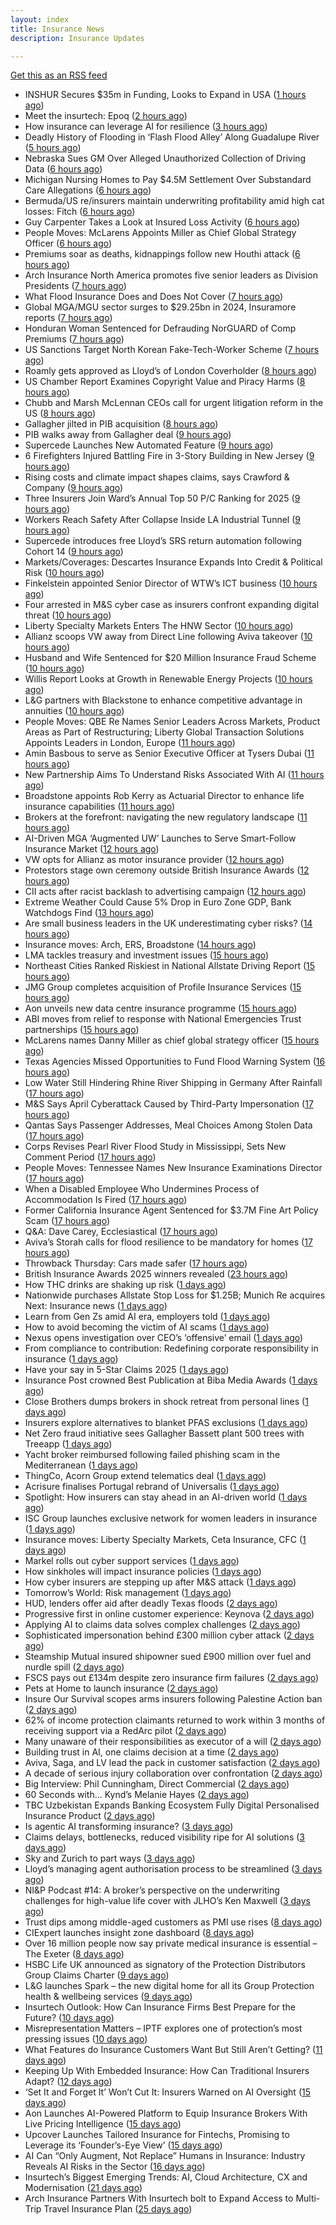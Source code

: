 ```yaml
---
layout: index
title: Insurance News
description: Insurance Updates

---
```


[Get this as an RSS feed](/insurance.rss)

<!-- news_marker starts -->
- INSHUR Secures $35m in Funding, Looks to Expand in USA ([1 hours ago](https://insurance-edge.net/2025/07/10/inshur-secures-35m-in-funding-looks-to-expand-in-usa/))
- Meet the insurtech: Epoq ([2 hours ago](https://www.dig-in.com/news/meet-the-insurtech-epoq))
- How insurance can leverage AI for resilience ([3 hours ago](https://www.dig-in.com/opinion/how-insurance-can-leverage-ai-for-resilience))
- Deadly History of Flooding in ‘Flash Flood Alley’ Along Guadalupe River ([5 hours ago](https://www.insurancejournal.com/news/southcentral/2025/07/10/831210.htm))
- Nebraska Sues GM Over Alleged Unauthorized Collection of Driving Data ([6 hours ago](https://www.insurancejournal.com/news/midwest/2025/07/10/831204.htm))
- Michigan Nursing Homes to Pay $4.5M Settlement Over Substandard Care Allegations ([6 hours ago](https://www.insurancejournal.com/news/midwest/2025/07/10/831198.htm))
- Bermuda/US re/insurers maintain underwriting profitability amid high cat losses: Fitch ([6 hours ago](https://www.reinsurancene.ws/bermuda-us-re-insurers-maintain-underwriting-profitability-amid-high-cat-losses-fitch/))
- Guy Carpenter Takes a Look at Insured Loss Activity ([6 hours ago](https://insurance-edge.net/2025/07/10/guy-carpenter-takes-a-look-at-insured-loss-activity/))
- People Moves: McLarens Appoints Miller as Chief Global Strategy Officer ([6 hours ago](https://www.insurancejournal.com/news/southcentral/2025/07/10/831192.htm))
- Premiums soar as deaths, kidnappings follow new Houthi attack ([6 hours ago](https://www.insurancebusinessmag.com/uk/news/breaking-news/premiums-soar-as-deaths-kidnappings-follow-new-houthi-attack-542180.aspx))
- Arch Insurance North America promotes five senior leaders as Division Presidents ([7 hours ago](https://www.reinsurancene.ws/arch-insurance-north-america-promotes-five-senior-leaders-as-division-presidents/))
- What Flood Insurance Does and Does Not Cover ([7 hours ago](https://www.insurancejournal.com/news/national/2025/07/10/831185.htm))
- Global MGA/MGU sector surges to $29.25bn in 2024, Insuramore reports ([7 hours ago](https://www.reinsurancene.ws/global-mga-mgu-sector-surges-to-29-25bn-in-2024-insuramore-reports/))
- Honduran Woman Sentenced for Defrauding NorGUARD of Comp Premiums ([7 hours ago](https://www.insurancejournal.com/news/southeast/2025/07/10/831174.htm))
- US Sanctions Target North Korean Fake-Tech-Worker Scheme ([7 hours ago](https://www.insurancejournal.com/news/national/2025/07/10/831172.htm))
- Roamly gets approved as Lloyd’s of London Coverholder ([8 hours ago](https://www.reinsurancene.ws/roamly-gets-approved-as-lloyds-of-london-coverholder/))
- US Chamber Report Examines Copyright Value and Piracy Harms ([8 hours ago](https://www.insurancejournal.com/news/national/2025/07/10/831168.htm))
- Chubb and Marsh McLennan CEOs call for urgent litigation reform in the US ([8 hours ago](https://www.reinsurancene.ws/chubb-and-marsh-mclennan-ceos-call-for-urgent-litigation-reform-in-the-us/))
- Gallagher jilted in PIB acquisition ([8 hours ago](https://www.insurancebusinessmag.com/uk/news/breaking-news/gallagher-jilted-in-pib-acquisition-542202.aspx))
- PIB walks away from Gallagher deal ([9 hours ago](https://www.postonline.co.uk/news/7958117/pib-walks-away-from-gallagher-deal))
- Supercede Launches New Automated Feature ([9 hours ago](https://insurance-edge.net/2025/07/10/supercede-launches-new-automated-feature/))
- 6 Firefighters Injured Battling Fire in 3-Story Building in New Jersey ([9 hours ago](https://www.insurancejournal.com/news/east/2025/07/10/831161.htm))
- Rising costs and climate impact shapes claims, says Crawford & Company ([9 hours ago](https://www.reinsurancene.ws/rising-costs-and-climate-impact-shapes-claims-says-crawford-company/))
- Three Insurers Join Ward’s Annual Top 50 P/C Ranking for 2025 ([9 hours ago](https://www.insurancejournal.com/news/national/2025/07/10/831155.htm))
- Workers Reach Safety After Collapse Inside LA Industrial Tunnel ([9 hours ago](https://www.insurancejournal.com/news/west/2025/07/10/831152.htm))
- Supercede introduces free Lloyd’s SRS return automation following Cohort 14 ([9 hours ago](https://www.reinsurancene.ws/supercede-introduces-free-lloyds-srs-return-automation-following-cohort-14/))
- Markets/Coverages: Descartes Insurance Expands Into Credit & Political Risk ([10 hours ago](https://www.insurancejournal.com/news/international/2025/07/10/831142.htm))
- Finkelstein appointed Senior Director of WTW’s ICT business ([10 hours ago](https://www.reinsurancene.ws/finkelstein-appointed-senior-director-of-wtws-ict-business/))
- Four arrested in M&S cyber case as insurers confront expanding digital threat ([10 hours ago](https://www.insurancebusinessmag.com/uk/news/cyber/four-arrested-in-mands-cyber-case-as-insurers-confront-expanding-digital-threat-542143.aspx))
- Liberty Specialty Markets Enters The HNW Sector ([10 hours ago](https://insurance-edge.net/2025/07/10/liberty-specialty-markets-enters-the-hnw-sector/))
- Allianz scoops VW away from Direct Line following Aviva takeover ([10 hours ago](https://www.insurancebusinessmag.com/uk/news/auto-motor/allianz-scoops-vw-away-from-direct-line-following-aviva-takeover-542129.aspx))
- Husband and Wife Sentenced for $20 Million Insurance Fraud Scheme ([10 hours ago](https://www.insurancejournal.com/news/east/2025/07/10/831138.htm))
- Willis Report Looks at Growth in Renewable Energy Projects ([10 hours ago](https://insurance-edge.net/2025/07/10/willis-report-looks-at-growth-in-renewable-energy-projects/))
- L&G partners with Blackstone to enhance competitive advantage in annuities ([10 hours ago](https://www.reinsurancene.ws/lg-partners-with-blackstone-to-enhance-competitive-advantage-in-annuities/))
- People Moves: QBE Re Names Senior Leaders Across Markets, Product Areas as Part of Restructuring; Liberty Global Transaction Solutions Appoints Leaders in London, Europe ([11 hours ago](https://www.insurancejournal.com/news/international/2025/07/10/831132.htm))
- Amin Basbous to serve as Senior Executive Officer at Tysers Dubai ([11 hours ago](https://www.reinsurancene.ws/amin-basbous-to-serve-as-senior-executive-officer-at-tysers-dubai/))
- New Partnership Aims To Understand Risks Associated With AI ([11 hours ago](https://insurance-edge.net/2025/07/10/new-partnership-aims-to-understand-risks-associated-with-ai/))
- Broadstone appoints Rob Kerry as Actuarial Director to enhance life insurance capabilities ([11 hours ago](https://ifamagazine.com/broadstone-appoints-rob-kerry-as-actuarial-director-to-enhance-life-insurance-capabilities/))
- Brokers at the forefront: navigating the new regulatory landscape ([11 hours ago](https://www.insurancebusinessmag.com/uk/news/breaking-news/brokers-at-the-forefront-navigating-the-new-regulatory-landscape-542106.aspx))
- AI-Driven MGA ‘Augmented UW’ Launches to Serve Smart-Follow Insurance Market ([12 hours ago](https://www.insurancejournal.com/news/international/2025/07/10/831126.htm))
- VW opts for Allianz as motor insurance provider ([12 hours ago](https://www.postonline.co.uk/personal/7958114/vw-opts-for-allianz-as-motor-insurance-provider))
- Protestors stage own ceremony outside British Insurance Awards ([12 hours ago](https://www.postonline.co.uk/news/7958112/protestors-stage-own-ceremony-outside-british-insurance-awards))
- CII acts after racist backlash to advertising campaign ([12 hours ago](https://www.postonline.co.uk/news/7958113/cii-acts-after-racist-backlash-to-advertising-campaign))
- Extreme Weather Could Cause 5% Drop in Euro Zone GDP, Bank Watchdogs Find ([13 hours ago](https://www.insurancejournal.com/news/international/2025/07/10/831114.htm))
- Are small business leaders in the UK underestimating cyber risks? ([14 hours ago](https://www.insurancebusinessmag.com/uk/news/cyber/are-small-business-leaders-in-the-uk-underestimating-cyber-risks-542090.aspx))
- Insurance moves: Arch, ERS, Broadstone ([14 hours ago](https://www.insurancebusinessmag.com/uk/news/breaking-news/insurance-moves-arch-ers-broadstone-542088.aspx))
- LMA tackles treasury and investment issues ([15 hours ago](https://www.insurancebusinessmag.com/uk/news/breaking-news/lma-tackles-treasury-and-investment-issues-542087.aspx))
- Northeast Cities Ranked Riskiest in National Allstate Driving Report ([15 hours ago](https://www.insurancejournal.com/news/national/2025/07/10/831089.htm))
- JMG Group completes acquisition of Profile Insurance Services ([15 hours ago](https://www.insurancebusinessmag.com/uk/news/breaking-news/jmg-group-completes-acquisition-of-profile-insurance-services-542083.aspx))
- Aon unveils new data centre insurance programme ([15 hours ago](https://www.insurancebusinessmag.com/uk/news/breaking-news/aon-unveils-new-data-centre-insurance-programme-542077.aspx))
- ABI moves from relief to response with National Emergencies Trust partnerships ([15 hours ago](https://www.insurancebusinessmag.com/uk/news/non-profits/abi-moves-from-relief-to-response-with-national-emergencies-trust-partnerships-542076.aspx))
- McLarens names Danny Miller as chief global strategy officer ([15 hours ago](https://www.insurancebusinessmag.com/uk/news/breaking-news/mclarens-names-danny-miller-as-chief-global-strategy-officer-542066.aspx))
- Texas Agencies Missed Opportunities to Fund Flood Warning System ([16 hours ago](https://www.insurancejournal.com/news/southcentral/2025/07/10/831104.htm))
- Low Water Still Hindering Rhine River Shipping in Germany After Rainfall ([17 hours ago](https://www.insurancejournal.com/news/international/2025/07/10/831076.htm))
- M&S Says April Cyberattack Caused by Third-Party Impersonation ([17 hours ago](https://www.insurancejournal.com/news/international/2025/07/10/831058.htm))
- Qantas Says Passenger Addresses, Meal Choices Among Stolen Data ([17 hours ago](https://www.insurancejournal.com/news/international/2025/07/10/831030.htm))
- Corps Revises Pearl River Flood Study in Mississippi, Sets New Comment Period ([17 hours ago](https://www.insurancejournal.com/news/southeast/2025/07/10/831067.htm))
- People Moves: Tennessee Names New Insurance Examinations Director ([17 hours ago](https://www.insurancejournal.com/news/southeast/2025/07/10/830972.htm))
- When a Disabled Employee Who Undermines Process of Accommodation Is Fired ([17 hours ago](https://www.insurancejournal.com/news/east/2025/07/10/830982.htm))
- Former California Insurance Agent Sentenced for $3.7M Fine Art Policy Scam ([17 hours ago](https://www.insurancejournal.com/news/west/2025/07/10/830975.htm))
- Q&A: Dave Carey, Ecclesiastical ([17 hours ago](https://www.postonline.co.uk/commercial/7957606/qa-dave-carey-ecclesiastical))
- Aviva’s Storah calls for flood resilience to be mandatory for homes ([17 hours ago](https://www.postonline.co.uk/personal/7958012/aviva%E2%80%99s-storah-calls-for-flood-resilience-to-be-mandatory-for-homes))
- Throwback Thursday: Cars made safer ([17 hours ago](https://www.postonline.co.uk/personal/7956734/throwback-thursday-cars-made-safer))
- British Insurance Awards 2025 winners revealed ([23 hours ago](https://www.postonline.co.uk/broker/7958092/british-insurance-awards-2025-winners-revealed))
- How THC drinks are shaking up risk ([1 days ago](https://www.dig-in.com/opinion/how-thc-drinks-are-shaking-up-risk))
- Nationwide purchases Allstate Stop Loss for $1.25B; Munich Re acquires Next: Insurance news ([1 days ago](https://www.dig-in.com/news/nationwide-allstate-stop-loss-1-25b-munich-re-acquires-next))
- Learn from Gen Zs amid AI era, employers told ([1 days ago](https://www.insurancebusinessmag.com/uk/business-strategy/learn-from-gen-zs-amid-ai-era-employers-told-542007.aspx))
- How to avoid becoming the victim of AI scams ([1 days ago](https://www.dig-in.com/podcast/how-to-avoid-becoming-the-victim-of-ai-scams))
- Nexus opens investigation over CEO’s ‘offensive’ email ([1 days ago](https://www.postonline.co.uk/lloyd%E2%80%99slondon/7958105/nexus-opens-investigation-over-ceo%E2%80%99s-%E2%80%98offensive%E2%80%99-email))
- From compliance to contribution: Redefining corporate responsibility in insurance ([1 days ago](https://www.insurancebusinessmag.com/uk/news/breaking-news/from-compliance-to-contribution-redefining-corporate-responsibility-in-insurance-541939.aspx))
- Have your say in 5-Star Claims 2025 ([1 days ago](https://www.insurancebusinessmag.com/uk/news/claims/have-your-say-in-5star-claims-2025-541937.aspx))
- Insurance Post crowned Best Publication at Biba Media Awards ([1 days ago](https://www.postonline.co.uk/news/7958106/insurance-post-crowned-best-publication-at-biba-media-awards))
- Close Brothers dumps brokers in shock retreat from personal lines ([1 days ago](https://www.insurancebusinessmag.com/uk/news/breaking-news/close-brothers-dumps-brokers-in-shock-retreat-from-personal-lines-541924.aspx))
- Insurers explore alternatives to blanket PFAS exclusions ([1 days ago](https://www.postonline.co.uk/commercial/7958054/insurers-explore-alternatives-to-blanket-pfas-exclusions))
- Net Zero fraud initiative sees Gallagher Bassett plant 500 trees with Treeapp ([1 days ago](https://www.insurancebusinessmag.com/uk/news/environmental/net-zero-fraud-initiative-sees-gallagher-bassett-plant-500-trees-with-treeapp-541918.aspx))
- Yacht broker reimbursed following failed phishing scam in the Mediterranean ([1 days ago](https://www.insurancebusinessmag.com/uk/news/cyber/yacht-broker-reimbursed-following-failed-phishing-scam-in-the-mediterranean-541911.aspx))
- ThingCo, Acorn Group extend telematics deal ([1 days ago](https://www.insurancebusinessmag.com/uk/news/auto-motor/thingco-acorn-group-extend-telematics-deal-541908.aspx))
- Acrisure finalises Portugal rebrand of Universalis ([1 days ago](https://www.insurancebusinessmag.com/uk/news/breaking-news/acrisure-finalises-portugal-rebrand-of-universalis-541900.aspx))
- Spotlight: How insurers can stay ahead in an AI-driven world ([1 days ago](https://www.postonline.co.uk/market-access/technology/7957883/spotlight%C2%A0how-insurers-can-stay-ahead-in-an-ai-driven-world))
- ISC Group launches exclusive network for women leaders in insurance ([1 days ago](https://www.insurancebusinessmag.com/uk/news/diversity-inclusion/isc-group-launches-exclusive-network-for-women-leaders-in-insurance-541899.aspx))
- Insurance moves: Liberty Specialty Markets, Ceta Insurance, CFC ([1 days ago](https://www.insurancebusinessmag.com/uk/news/breaking-news/insurance-moves-liberty-specialty-markets-ceta-insurance-cfc-541898.aspx))
- Markel rolls out cyber support services ([1 days ago](https://www.insurancebusinessmag.com/uk/news/cyber/markel-rolls-out-cyber-support-services-541897.aspx))
- How sinkholes will impact insurance policies ([1 days ago](https://www.postonline.co.uk/claims/7957607/how-sinkholes-will-impact-insurance-policies))
- How cyber insurers are stepping up after M&S attack ([1 days ago](https://www.postonline.co.uk/commercial/7957857/how-cyber-insurers-are-stepping-up-after-ms-attack))
- Tomorrow’s World: Risk management ([1 days ago](https://www.postonline.co.uk/risk-management/7958004/tomorrow%E2%80%99s-world-risk-management))
- HUD, lenders offer aid after deadly Texas floods ([2 days ago](https://www.dig-in.com/news/mortgage-relief-rolls-out-in-flood-hit-texas))
- Progressive first in online customer experience: Keynova ([2 days ago](https://www.dig-in.com/news/progressive-first-in-online-customer-experience-keynova))
- Applying AI to claims data solves complex challenges ([2 days ago](https://www.dig-in.com/news/applying-ai-to-claims-data-solves-complex-challenges))
- Sophisticated impersonation behind £300 million cyber attack ([2 days ago](https://www.insurancebusinessmag.com/uk/news/cyber/sophisticated-impersonation-behind-300-million-cyber-attack-541874.aspx))
- Steamship Mutual insured shipowner sued £900 million over fuel and nurdle spill ([2 days ago](https://www.insurancebusinessmag.com/uk/news/marine/steamship-mutual-insured-shipowner-sued-900-million-over-fuel-and-nurdle-spill-541866.aspx))
- FSCS pays out £134m despite zero insurance firm failures ([2 days ago](https://www.postonline.co.uk/news/7958101/fscs-pays-out-%C2%A3134m-despite-zero-insurance-firm-failures))
- Pets at Home to launch insurance ([2 days ago](https://www.postonline.co.uk/news/7958084/pets-at-home-to-launch-insurance))
- Insure Our Survival scopes arms insurers following Palestine Action ban ([2 days ago](https://www.postonline.co.uk/news/7958094/insure-our-survival-scopes-arms-insurers-following-palestine-action-ban))
- 62% of income protection claimants returned to work within 3 months of receiving support via a RedArc pilot ([2 days ago](https://ifamagazine.com/62-of-income-protection-claimants-returned-to-work-within-3-months-of-receiving-support-via-a-redarc-pilot/))
- Many unaware of their responsibilities as executor of a will ([2 days ago](https://ifamagazine.com/many-unaware-of-their-responsibilities-as-executor-of-a-will/))
- Building trust in AI, one claims decision at a time ([2 days ago](https://www.postonline.co.uk/market-access/technology/7957963/building-trust-in-ai-one-claims-decision-at-a-time))
- Aviva, Saga, and LV lead the pack in customer satisfaction ([2 days ago](https://www.postonline.co.uk/personal/7958093/aviva-saga-and-lv-lead-the-pack-in-customer-satisfaction))
- A decade of serious injury collaboration over confrontation ([2 days ago](https://www.postonline.co.uk/claims/7958011/a-decade-of-serious-injury-collaboration-over-confrontation))
- Big Interview: Phil Cunningham, Direct Commercial ([2 days ago](https://www.postonline.co.uk/people/7958052/big-interview-phil-cunningham-direct-commercial))
- 60 Seconds with... Kynd’s Melanie Hayes ([2 days ago](https://www.postonline.co.uk/people/7957955/60-seconds-with-kynd%E2%80%99s-melanie-hayes))
- TBC Uzbekistan Expands Banking Ecosystem Fully Digital Personalised Insurance Product ([2 days ago](https://thefintechtimes.com/tbc-uzbekistan-launches-fully-digital-personalised-insurance-product/))
- Is agentic AI transforming insurance? ([3 days ago](https://www.dig-in.com/opinion/is-agentic-ai-transforming-insurance))
- Claims delays, bottlenecks, reduced visibility ripe for AI solutions ([3 days ago](https://www.dig-in.com/news/claims-delays-bottlenecks-visibility-ripe-for-ai-solutions))
- Sky and Zurich to part ways ([3 days ago](https://www.postonline.co.uk/news/7958081/sky-and-zurich-to-part-ways))
- Lloyd’s managing agent authorisation process to be streamlined ([3 days ago](https://www.postonline.co.uk/regulation/7958088/lloyd%E2%80%99s-managing-agent-authorisation-process-to-be-streamlined))
- NI&P Podcast #14: A broker’s perspective on the underwriting challenges for high-value life cover with JLHO’s Ken Maxwell ([3 days ago](https://ifamagazine.com/nip-podcast-14-a-brokers-perspective-on-the-underwriting-challenges-for-high-value-life-cover-with-jlhos-ken-maxwell/))
- Trust dips among middle-aged customers as PMI use rises ([8 days ago](https://ifamagazine.com/trust-dips-among-middle-aged-customers-as-pmi-use-rises/))
- CIExpert launches insight zone dashboard ([8 days ago](https://ifamagazine.com/ciexpert-launches-insight-zone-dashboard/))
- Over 16 million people now say private medical insurance is essential – The Exeter ([8 days ago](https://ifamagazine.com/over-16-million-people-now-say-private-medical-insurance-is-essential-the-exeter/))
- HSBC Life UK announced as signatory of the Protection Distributors Group Claims Charter ([9 days ago](https://ifamagazine.com/hsbc-life-uk-announced-as-signatory-of-the-protection-distributors-group-claims-charter/))
- L&G launches Spark – the new digital home for all its Group Protection health & wellbeing services ([9 days ago](https://ifamagazine.com/lg-launches-spark-the-new-digital-home-for-all-its-group-protection-health-wellbeing-services/))
- Insurtech Outlook: How Can Insurance Firms Best Prepare for the Future? ([10 days ago](https://thefintechtimes.com/insurtech-outlook-how-can-insurance-firms-best-prepare-for-the-future/))
- Misrepresentation Matters – IPTF explores one of protection’s most pressing issues ([10 days ago](https://ifamagazine.com/misrepresentation-matters-iptf-explores-one-of-protections-most-pressing-issues/))
- What Features do Insurance Customers Want But Still Aren’t Getting? ([11 days ago](https://thefintechtimes.com/what-features-do-insurance-customers-want-but-still-arent-getting/))
- Keeping Up With Embedded Insurance: How Can Traditional Insurers Adapt? ([12 days ago](https://thefintechtimes.com/keeping-up-with-embedded-insurance-how-can-traditional-insurers-adapt/))
- ‘Set It and Forget It’ Won’t Cut It: Insurers Warned on AI Oversight ([15 days ago](https://thefintechtimes.com/set-it-and-forget-it-wont-cut-it-insurers-warned-on-ai-oversight/))
- Aon Launches AI-Powered Platform to Equip Insurance Brokers With Live Pricing Intelligence ([15 days ago](https://thefintechtimes.com/aon-launches-ai-powered-platform-to-equip-insurance-brokers-with-live-pricing-intelligence/))
- Upcover Launches Tailored Insurance for Fintechs, Promising to Leverage its ‘Founder’s-Eye View’ ([15 days ago](https://thefintechtimes.com/upcover-launches-tailored-insurance-for-fintechs-promising-to-leverage-its-founders-eye-view/))
- AI Can “Only Augment, Not Replace” Humans in Insurance: Industry Reveals AI Risks in the Sector ([16 days ago](https://thefintechtimes.com/ai-can-only-augment-not-replace-humans-in-insurance-industry-reveals-ai-risks-in-the-sector/))
- Insurtech’s Biggest Emerging Trends: AI, Cloud Architecture, CX and Modernisation ([21 days ago](https://thefintechtimes.com/insurtech-biggest-emerging-trends-ai-cloud-architecture-cx-and-data/))
- Arch Insurance Partners With Insurtech bolt to Expand Access to Multi-Trip Travel Insurance Plan ([25 days ago](https://thefintechtimes.com/arch-insurance-partners-with-insurtech-bolt-to-expand-access-to-multi-trip-travel-insurance-plan/))

<!-- news_marker ends -->
